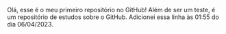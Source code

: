 Olá, esse é o meu primeiro repositório no GitHub!
Além de ser um teste, é um repositório de estudos sobre o GitHub. Adicionei essa linha às 01:55 do dia 06/04/2023.